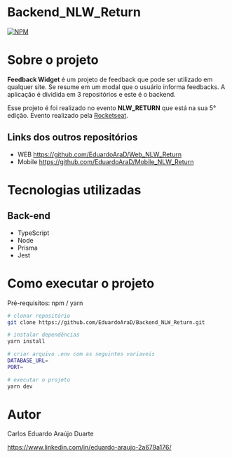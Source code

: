 # Backend_NLW_Return
[![NPM](https://img.shields.io/npm/l/react)](https://github.com/EduardoAraD/Backend_NLW_Return/blob/main/LICENSE)

# Sobre o projeto

**Feedback Widget** é um projeto de feedback que pode ser utilizado em qualquer site. Se resume em um modal que o usuário informa feedbacks.
A aplicação é dividida em 3 repositórios e este é o backend.

Esse projeto é foi realizado no evento **NLW_RETURN** que está na sua 5° edição. Evento realizado pela [Rocketseat](https://www.rocketseat.com.br "Site da Rockeseat").

## Links dos outros repositórios

- WEB https://github.com/EduardoAraD/Web_NLW_Return
- Mobile https://github.com/EduardoAraD/Mobile_NLW_Return

# Tecnologias utilizadas
## Back-end
- TypeScript
- Node
- Prisma
- Jest

# Como executar o projeto
Pré-requisitos: npm / yarn

```bash
# clonar repositório
git clone https://github.com/EduardoAraD/Backend_NLW_Return.git

# instalar dependências
yarn install

# criar arquivo .env com as seguintes variaveis
DATABASE_URL=
PORT=

# executar o projeto
yarn dev
```

# Autor

Carlos Eduardo Araújo Duarte

https://www.linkedin.com/in/eduardo-araujo-2a679a176/

